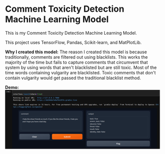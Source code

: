 # Comment Toxicity Detection Machine Learning Model

This is my Comment Toxicity Detection Machine Learning Model.

This project uses TensorFlow, Pandas, Scikit-learn, and MatPlotLib.

**Why I created this model:**
The reason I created this model is because traditionally, comments are filtered out
using blacklists. This works the majority of the time but fails to capture
comments that circumvent that system by using words that aren't blacklisted but are still toxic.
Most of the time words containing vulgarity are blacklisted. Toxic comments that don't contain vulgarity would get
passed the traditional blacklist method.

**Demo:**
![image](https://github.com/Bellamy-Git/Comment-Toxicity-Detection-Machine-Learning-Model/blob/master/images/gradio.png)